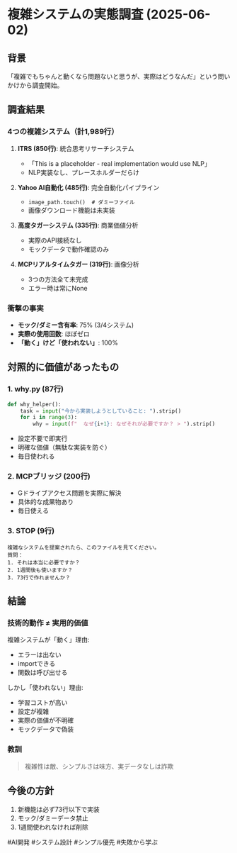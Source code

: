 # 複雑システムの実態調査 (2025-06-02)

## 背景
「複雑でもちゃんと動くなら問題ないと思うが、実際はどうなんだ」という問いかけから調査開始。

## 調査結果

### 4つの複雑システム（計1,989行）
1. **ITRS (850行)**: 統合思考リサーチシステム
   - 「This is a placeholder - real implementation would use NLP」
   - NLP実装なし、プレースホルダーだらけ

2. **Yahoo AI自動化 (485行)**: 完全自動化パイプライン
   - `image_path.touch()  # ダミーファイル`
   - 画像ダウンロード機能は未実装

3. **高度タガーシステム (335行)**: 商業価値分析
   - 実際のAPI接続なし
   - モックデータで動作確認のみ

4. **MCPリアルタイムタガー (319行)**: 画像分析
   - 3つの方法全て未完成
   - エラー時は常にNone

### 衝撃の事実
- **モック/ダミー含有率**: 75% (3/4システム)
- **実際の使用回数**: ほぼゼロ
- **「動く」けど「使われない」**: 100%

## 対照的に価値があったもの

### 1. why.py (87行)
```python
def why_helper():
    task = input("今から実装しようとしていること: ").strip()
    for i in range(3):
        why = input(f"  なぜ{i+1}: なぜそれが必要ですか？ > ").strip()
```
- 設定不要で即実行
- 明確な価値（無駄な実装を防ぐ）
- 毎日使われる

### 2. MCPブリッジ (200行)
- Gドライブアクセス問題を実際に解決
- 具体的な成果物あり
- 毎日使える

### 3. STOP (9行)
```
複雑なシステムを提案されたら、このファイルを見てください。
質問：
1. それは本当に必要ですか？
2. 1週間後も使いますか？
3. 73行で作れませんか？
```

## 結論

### 技術的動作 ≠ 実用的価値

複雑システムが「動く」理由:
- エラーは出ない
- importできる
- 関数は呼び出せる

しかし「使われない」理由:
- 学習コストが高い
- 設定が複雑
- 実際の価値が不明確
- モックデータで偽装

### 教訓
> 複雑性は敵、シンプルさは味方、実データなしは詐欺

## 今後の方針
1. 新機能は必ず73行以下で実装
2. モック/ダミーデータ禁止
3. 1週間使われなければ削除

#AI開発 #システム設計 #シンプル優先 #失敗から学ぶ